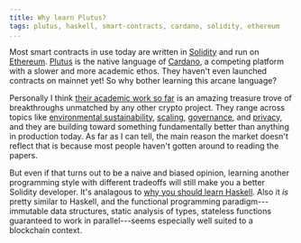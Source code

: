 ```yaml
---
title: Why learn Plutus?
tags: plutus, haskell, smart-contracts, cardano, solidity, ethereum
...
```


Most smart contracts in use today are written in [Solidity][solidity] and run
on [Ethereum][ethereum]. [Plutus][plutus] is the native language of
[Cardano][cardano], a competing platform with a slower and more academic ethos.
They haven't even launched contracts on mainnet yet! So why bother learning this
arcane language?

Personally I think [their academic work so far][papers] is an amazing treasure
trove of breakthroughs unmatched by any other crypto project. They range across
topics like [environmental sustainability][pos], [scaling][hydra],
[governance][treasury], and [privacy][privacy], and they are building toward
something fundamentally better than anything in production today. As far as I
can tell, the main reason the market doesn't reflect that is because most
people haven't gotten around to reading the papers.

But even if that turns out to be a naive and biased opinion, learning
another programming style with different tradeoffs will still make you a better
Solidity developer. It's analagous to [why you should learn
Haskell][why-learn]. Also it *is* pretty similar to Haskell, and the functional
programming paradigm---immutable data structures, static analysis of types,
stateless functions guaranteed to work in parallel---seems especially well
suited to a blockchain context.

<!-- Assuming you're interested, see [the intro series][intro]. -->

[solidity]: https://docs.soliditylang.org/en/v0.5.3/solidity-by-example.html
[ethereum]: https://ethereum.org/en/
[plutus]: https://docs.cardano.org/projects/plutus/en/latest/
[cardano]: https://cardano.org/
[papers]: https://iohk.io/en/research/library/
[privacy]: https://iohk.io/en/research/library/papers/ouroboros-crypsinousprivacy-preserving-proof-of-stake/
[pos]: https://iohk.io/en/research/library/papers/ouroborosa-provably-secure-proof-of-stake-blockchain-protocol/
[hydra]: https://iohk.io/en/research/library/papers/hydrafast-isomorphic-state-channels/
[treasury]: https://iohk.io/en/research/library/papers/a-treasury-system-for-cryptocurrenciesenabling-better-collaborative-intelligence/
[why-learn]: https://dev.to/mpodlasin/5-practical-reasons-why-your-next-programming-language-to-learn-should-be-haskell-gc
[intro]: ../../04/plutus-intro/index.html
